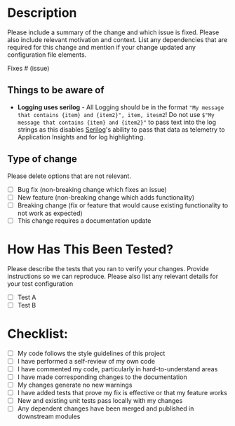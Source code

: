 # Description

Please include a summary of the change and which issue is fixed. Please also include relevant motivation and context. List any dependencies that are required for this change and mention if your change updated any configuration file elements.

Fixes # (issue)

## Things to be aware of

- **Logging uses serilog** - All Logging should be in the format `"My message that contains {item} and {item2}", item, itesm2`! Do not use `$"My message that contains {item} and {item2}"` to pass text into the log strings as this disables [Serilog](https://serilog.net/)'s ability to pass that data as telemetry to Application Insights and for log highlighting.

## Type of change

Please delete options that are not relevant.

- [ ] Bug fix (non-breaking change which fixes an issue)
- [ ] New feature (non-breaking change which adds functionality)
- [ ] Breaking change (fix or feature that would cause existing functionality to not work as expected)
- [ ] This change requires a documentation update

# How Has This Been Tested?

Please describe the tests that you ran to verify your changes. Provide instructions so we can reproduce. Please also list any relevant details for your test configuration

- [ ] Test A
- [ ] Test B

# Checklist:

- [ ] My code follows the style guidelines of this project
- [ ] I have performed a self-review of my own code
- [ ] I have commented my code, particularly in hard-to-understand areas
- [ ] I have made corresponding changes to the documentation
- [ ] My changes generate no new warnings
- [ ] I have added tests that prove my fix is effective or that my feature works
- [ ] New and existing unit tests pass locally with my changes
- [ ] Any dependent changes have been merged and published in downstream modules

